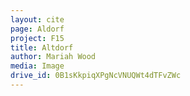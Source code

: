 ```yaml
---
layout: cite
page: Aldorf
project: F15
title: Altdorf
author: Mariah Wood
media: Image
drive_id: 0B1sKkpiqXPgNcVNUQWt4dTFvZWc
---
```

